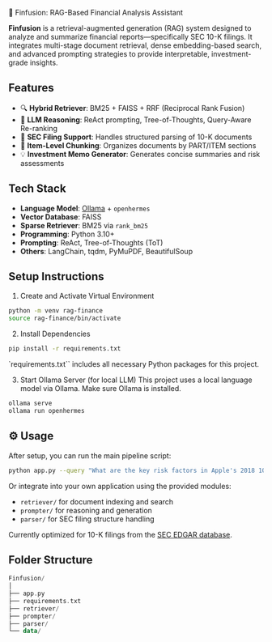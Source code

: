 
🧠 Finfusion: RAG-Based Financial Analysis Assistant

**Finfusion** is a retrieval-augmented generation (RAG) system designed to analyze and summarize financial reports—specifically SEC 10-K filings. It integrates multi-stage document retrieval, dense embedding-based search, and advanced prompting strategies to provide interpretable, investment-grade insights.

## Features

- 🔍 **Hybrid Retriever**: BM25 + FAISS + RRF (Reciprocal Rank Fusion)
- 🧠 **LLM Reasoning**: ReAct prompting, Tree-of-Thoughts, Query-Aware Re-ranking
- 🧾 **SEC Filing Support**: Handles structured parsing of 10-K documents
- 📄 **Item-Level Chunking**: Organizes documents by PART/ITEM sections
- 💡 **Investment Memo Generator**: Generates concise summaries and risk assessments

## Tech Stack

- **Language Model**: [Ollama](https://ollama.com/) + `openhermes`
- **Vector Database**: FAISS
- **Sparse Retriever**: BM25 via `rank_bm25`
- **Programming**: Python 3.10+
- **Prompting**: ReAct, Tree-of-Thoughts (ToT)
- **Others**: LangChain, tqdm, PyMuPDF, BeautifulSoup


## Setup Instructions

1. Create and Activate Virtual Environment

```bash
python -m venv rag-finance
source rag-finance/bin/activate
```

2. Install Dependencies

```bash
pip install -r requirements.txt
```

`requirements.txt`` includes all necessary Python packages for this project.

3. Start Ollama Server (for local LLM)
This project uses a local language model via Ollama. Make sure Ollama is installed.

```bash
ollama serve
ollama run openhermes
```

## ⚙️ Usage
After setup, you can run the main pipeline script:

```bash
python app.py --query "What are the key risk factors in Apple's 2018 10-K?"
```

Or integrate into your own application using the provided modules:

- `retriever/` for document indexing and search
- `prompter/` for reasoning and generation
- `parser/` for SEC filing structure handling

Currently optimized for 10-K filings from the [SEC EDGAR database](https://www.sec.gov/search-filings).

## Folder Structure

```kotlin
Finfusion/
│
├── app.py
├── requirements.txt
├── retriever/
├── prompter/
├── parser/
└── data/
```